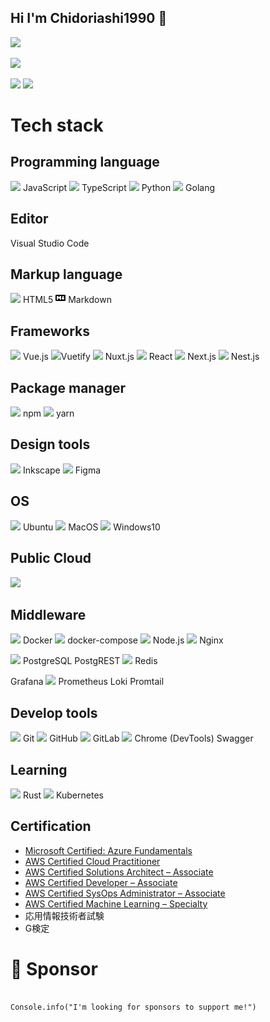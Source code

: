 ## Hi I'm Chidoriashi1990 👋

![](https://github-profile-summary-cards.vercel.app/api/cards/stats?username=chidoriashi1990&theme=solarized)

![](https://github-profile-summary-cards.vercel.app/api/cards/profile-details?username=chidoriashi1990&theme=solarized)

![](https://github-profile-summary-cards.vercel.app/api/cards/repos-per-language?username=chidoriashi1990&theme=solarized)
![](https://github-profile-summary-cards.vercel.app/api/cards/most-commit-language?username=chidoriashi1990&theme=solarized)

# Tech stack
## Programming language
<img src="https://raw.githubusercontent.com/konpa/devicon/master/icons/javascript/javascript-original.svg" width=16 /> JavaScript <img src="https://raw.githubusercontent.com/konpa/devicon/master/icons/typescript/typescript-plain.svg" width=16 /> TypeScript <img src="https://raw.githubusercontent.com/konpa/devicon/master/icons/python/python-original.svg" width=16 /> Python <img src="https://raw.githubusercontent.com/konpa/devicon/master/icons/go/go-original.svg" width=16 /> Golang

## Editor
Visual Studio Code

## Markup language
<img src="https://raw.githubusercontent.com/konpa/devicon/master/icons/html5/html5-original.svg" width=16 /> HTML5  <img src="https://raw.githubusercontent.com/primer/octicons/master/icons/markdown-16.svg" width=16 /> Markdown

## Frameworks
<img src="https://github.com/konpa/devicon/blob/master/icons/vuejs/vuejs-original.svg" width=16 /> Vue.js  <img src="https://cdn.vuetifyjs.com/images/logos/logo.svg" width=16 />Vuetify  <img src="https://cdn.jsdelivr.net/gh/devicons/devicon/icons/nuxtjs/nuxtjs-original.svg" width=16 /> Nuxt.js <img src="https://raw.githubusercontent.com/konpa/devicon/master/icons/react/react-original.svg" width=16 /> React <img src="https://cdn.jsdelivr.net/gh/devicons/devicon@latest/icons/nextjs/nextjs-plain.svg" width=16 /> Next.js <img src="https://cdn.jsdelivr.net/gh/devicons/devicon@latest/icons/nestjs/nestjs-original.svg" width=16 /> Nest.js

## Package manager
<img src="https://raw.githubusercontent.com/konpa/devicon/master/icons/npm/npm-original-wordmark.svg" width=16 /> npm  <img src="https://raw.githubusercontent.com/konpa/devicon/master/icons/yarn/yarn-original.svg" width=16 /> yarn

## Design tools
<img src="https://raw.githubusercontent.com/konpa/devicon/master/icons/inkscape/inkscape-original.svg" width=16 /> Inkscape <img  src="https://upload.wikimedia.org/wikipedia/commons/3/33/Figma-logo.svg" width=12 /> Figma

## OS
<img src="https://raw.githubusercontent.com/konpa/devicon/master/icons/ubuntu/ubuntu-plain.svg" width=16 /> Ubuntu  <img src="https://raw.githubusercontent.com/konpa/devicon/master/icons/apple/apple-original.svg" width=16 /> MacOS  <img src="https://raw.githubusercontent.com/konpa/devicon/master/icons/windows8/windows8-original.svg" width=16 /> Windows10

## Public Cloud
<img src="https://upload.wikimedia.org/wikipedia/commons/9/93/Amazon_Web_Services_Logo.svg" width=64 />

## Middleware
<img src="https://raw.githubusercontent.com/konpa/devicon/master/icons/docker/docker-original.svg" width=16 /> Docker  <img src="https://raw.githubusercontent.com/docker/compose/master/logo.png" width=16 /> docker-compose  <img src="https://raw.githubusercontent.com/konpa/devicon/master/icons/nodejs/nodejs-original.svg" width=16 /> Node.js  <img src="https://raw.githubusercontent.com/konpa/devicon/master/icons/nginx/nginx-original.svg" width=16 /> Nginx  

<img src="https://raw.githubusercontent.com/konpa/devicon/master/icons/postgresql/postgresql-original.svg" width=16 /> PostgreSQL  PostgREST
<img src="https://raw.githubusercontent.com/konpa/devicon/master/icons/redis/redis-original.svg" width=16 /> Redis

Grafana  <img src="https://upload.wikimedia.org/wikipedia/commons/3/38/Prometheus_software_logo.svg" width=16 /> Prometheus  Loki  Promtail

## Develop tools
<img src="https://raw.githubusercontent.com/konpa/devicon/master/icons/git/git-original.svg" width=16 /> Git  <img src="https://raw.githubusercontent.com/konpa/devicon/master/icons/github/github-original.svg" width=16 /> GitHub  <img src="https://raw.githubusercontent.com/konpa/devicon/master/icons/gitlab/gitlab-original.svg" width=16 /> GitLab  <img src="https://raw.githubusercontent.com/konpa/devicon/master/icons/chrome/chrome-original.svg" width=16 /> Chrome (DevTools)  Swagger

## Learning
<img src="https://cdn.jsdelivr.net/gh/devicons/devicon@latest/icons/rust/rust-original.svg" width=16 /> Rust  <img src="https://cdn.jsdelivr.net/gh/devicons/devicon/icons/kubernetes/kubernetes-plain.svg" width=16 /> Kubernetes 

## Certification
- [Microsoft Certified: Azure Fundamentals](https://www.credly.com/badges/415590ab-162e-4235-b165-efae684da88c/public_url)
- [AWS Certified Cloud Practitioner](https://www.credly.com/badges/5622055f-5c16-450d-a78a-da74b2a0675c/public_url)
- [AWS Certified Solutions Architect – Associate](https://www.credly.com/badges/5b27dd1c-90a7-4e2e-aeb6-e487b43ba9a6/public_url)
- [AWS Certified Developer – Associate](https://www.credly.com/badges/6e3a67ab-cba4-4453-85de-7d9fa5ad01cb/public_url)
- [AWS Certified SysOps Administrator – Associate](https://www.credly.com/badges/296a8212-aad2-4082-bd29-a867f48acd89/public_url)
- [AWS Certified Machine Learning – Specialty](https://www.credly.com/badges/ffd8a630-fec2-4f90-af8a-9c630e8f2ef0/public_url)
- 応用情報技術者試験
- G検定

# 🎉 Sponsor
<pre>
<code>
Console.info("I'm looking for sponsors to support me!")
</code>
</pre>
